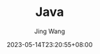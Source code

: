 ---
title: "Java"
date: 2023-05-14T23:20:55+08:00
author: "Jing Wang"
description: "Everything about Java"
---